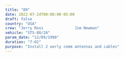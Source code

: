 ```yaml
---
title: "89"
date: 2022-07-24T00:00:00-05:00
draft: false
country: "USA"
crew: "Jerry Ross              Jim Newman"
vehicle: "STS-88/2A"
param_date: "12/09/1998"
duration: "7:02"
purpose: "Install 2 early comm antennas and cables"
---
```

